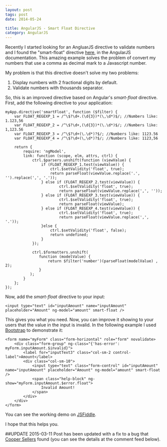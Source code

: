 ```yaml
---
layout: post
tags: post
date: 2014-05-24

title: AngularJS - Smart Float Directive
category: AngularJS
---
```


Recently I started looking for an AngluarJS directive to validate numbers and I found the "smart-float" directive [here](https://docs.angularjs.org/guide/forms), in the AngularJS documentation. This amazing example solves the problem of convert my numbers that use a comma as decimal mark to a Javascript number.

My problem is that this directive doesn't solve my two problems:

1. Display numbers with 2 fractional digits by default.
2. Validate numbers with thousands separator.
<!--excerpt-->

So, this is an improved directive based on Angular's *smart-float* directive.
First, add the following directive to your application:

    myApp.directive('smartFloat', function ($filter) {
        var FLOAT_REGEXP_1 = /^\$?\d+.(\d{3})*(\,\d*)$/; //Numbers like: 1.123,56
        var FLOAT_REGEXP_2 = /^\$?\d+,(\d{3})*(\.\d*)$/; //Numbers like: 1,123.56
        var FLOAT_REGEXP_3 = /^\$?\d+(\.\d*)?$/; //Numbers like: 1123.56
        var FLOAT_REGEXP_4 = /^\$?\d+(\,\d*)?$/; //Numbers like: 1123,56

        return {
            require: 'ngModel',
            link: function (scope, elm, attrs, ctrl) {
                ctrl.$parsers.unshift(function (viewValue) {
                    if (FLOAT_REGEXP_1.test(viewValue)) {
                        ctrl.$setValidity('float', true);
                        return parseFloat(viewValue.replace('.', '').replace(',', '.'));
                    } else if (FLOAT_REGEXP_2.test(viewValue)) {
                            ctrl.$setValidity('float', true);
                            return parseFloat(viewValue.replace(',', ''));
                    } else if (FLOAT_REGEXP_3.test(viewValue)) {
                            ctrl.$setValidity('float', true);
                            return parseFloat(viewValue);
                    } else if (FLOAT_REGEXP_4.test(viewValue)) {
                            ctrl.$setValidity('float', true);
                            return parseFloat(viewValue.replace(',', '.'));
                    }else {
                        ctrl.$setValidity('float', false);
                        return undefined;
                    }
                });

                ctrl.$formatters.unshift(
                   function (modelValue) {
                       return $filter('number')(parseFloat(modelValue) , 2);
                   }
               );
            }
        };
    });



Now, add the *smart-float* directive to your input:

    <input type="text" id="inputAmount" name="inputAmount" 
    placeholder="Amount" ng-model="amount" smart-float />

This gives you what you need. Now, you can improve it showing to your users that the value in the input is invalid. In the following example I used [Bootstrap](http://getbootstrap.com/) to demonstrate it:

    <form name="myForm" class="form-horizontal" role="form" novalidate>
        <div class="form-group" ng-class="{'has-error': myForm.inputAmount.$invalid}">
            <label for="inputText3" class="col-sm-2 control-label">Amount</label>
            <div class="col-sm-10">
                <input type="text" class="form-control" id="inputAmount" name="inputAmount" placeholder="Amount" ng-model="amount" smart-float />
                <span class="help-block" ng-show="myForm.inputAmount.$error.float">
                    Invalid Amount!
                </span>
            </div>
        </div>
    </form>

You can see the working demo on [JSFiddle](http://jsfiddle.net/gsferreira/SCr6X/).

I hope that this helps you.


##UPDATE 2015-03-11
Post has been updated with a fix to a bug that [Cooper Sellers](https://disqus.com/by/coopersellers/) found (you can see the details at the comment feed below).